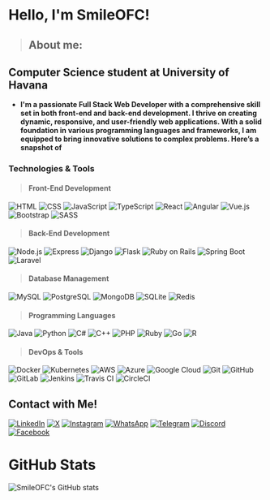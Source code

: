 # **Hello, I'm SmileOFC!** 

>## About me: 

## **Computer Science student at University of Havana** 
- **I'm a passionate Full Stack Web Developer with a comprehensive skill set in both front-end and back-end development. I thrive on creating dynamic, responsive, and user-friendly web applications. With a solid foundation in various programming languages and frameworks, I am equipped to bring innovative solutions to complex problems. Here’s a snapshot of**

### Technologies & Tools

>#### Front-End Development
![HTML](https://img.shields.io/badge/-HTML-E34F26?style=flat&logo=html5&logoColor=white)
![CSS](https://img.shields.io/badge/-CSS-1572B6?style=flat&logo=css3&logoColor=white)
![JavaScript](https://img.shields.io/badge/-JavaScript-F7DF1E?style=flat&logo=javascript&logoColor=black)
![TypeScript](https://img.shields.io/badge/-TypeScript-3178C6?style=flat&logo=typescript&logoColor=white)
![React](https://img.shields.io/badge/-React-61DAFB?style=flat&logo=react&logoColor=black)
![Angular](https://img.shields.io/badge/-Angular-DD0031?style=flat&logo=angular&logoColor=white)
![Vue.js](https://img.shields.io/badge/-Vue.js-4FC08D?style=flat&logo=vue.js&logoColor=white)
![Bootstrap](https://img.shields.io/badge/-Bootstrap-7952B3?style=flat&logo=bootstrap&logoColor=white)
![SASS](https://img.shields.io/badge/-SASS-CC6699?style=flat&logo=sass&logoColor=white)

>#### Back-End Development
![Node.js](https://img.shields.io/badge/-Node.js-339933?style=flat&logo=node.js&logoColor=white)
![Express](https://img.shields.io/badge/-Express-000000?style=flat&logo=express&logoColor=white)
![Django](https://img.shields.io/badge/-Django-092E20?style=flat&logo=django&logoColor=white)
![Flask](https://img.shields.io/badge/-Flask-000000?style=flat&logo=flask&logoColor=white)
![Ruby on Rails](https://img.shields.io/badge/-Ruby%20on%20Rails-CC0000?style=flat&logo=ruby-on-rails&logoColor=white)
![Spring Boot](https://img.shields.io/badge/-Spring%20Boot-6DB33F?style=flat&logo=spring-boot&logoColor=white)
![Laravel](https://img.shields.io/badge/-Laravel-FF2D20?style=flat&logo=laravel&logoColor=white)

>#### Database Management
![MySQL](https://img.shields.io/badge/-MySQL-4479A1?style=flat&logo=mysql&logoColor=white)
![PostgreSQL](https://img.shields.io/badge/-PostgreSQL-336791?style=flat&logo=postgresql&logoColor=white)
![MongoDB](https://img.shields.io/badge/-MongoDB-47A248?style=flat&logo=mongodb&logoColor=white)
![SQLite](https://img.shields.io/badge/-SQLite-003B57?style=flat&logo=sqlite&logoColor=white)
![Redis](https://img.shields.io/badge/-Redis-DC382D?style=flat&logo=redis&logoColor=white)

>#### Programming Languages
![Java](https://img.shields.io/badge/-Java-007396?style=flat&logo=java&logoColor=white)
![Python](https://img.shields.io/badge/-Python-3776AB?style=flat&logo=python&logoColor=white)
![C#](https://img.shields.io/badge/-C%23-239120?style=flat&logo=c-sharp&logoColor=white)
![C++](https://img.shields.io/badge/-C%2B%2B-00599C?style=flat&logo=c%2B%2B&logoColor=white)
![PHP](https://img.shields.io/badge/-PHP-777BB4?style=flat&logo=php&logoColor=white)
![Ruby](https://img.shields.io/badge/-Ruby-CC342D?style=flat&logo=ruby&logoColor=white)
![Go](https://img.shields.io/badge/-Go-00ADD8?style=flat&logo=go&logoColor=white)
![R](https://img.shields.io/badge/-R-276DC3?style=flat&logo=r&logoColor=white)

>#### DevOps & Tools
![Docker](https://img.shields.io/badge/-Docker-2496ED?style=flat&logo=docker&logoColor=white)
![Kubernetes](https://img.shields.io/badge/-Kubernetes-326CE5?style=flat&logo=kubernetes&logoColor=white)
![AWS](https://img.shields.io/badge/-AWS-232F3E?style=flat&logo=amazon-aws&logoColor=white)
![Azure](https://img.shields.io/badge/-Azure-0078D4?style=flat&logo=microsoft-azure&logoColor=white)
![Google Cloud](https://img.shields.io/badge/-Google%20Cloud-4285F4?style=flat&logo=google-cloud&logoColor=white)
![Git](https://img.shields.io/badge/-Git-F05032?style=flat&logo=git&logoColor=white)
![GitHub](https://img.shields.io/badge/-GitHub-181717?style=flat&logo=github&logoColor=white)
![GitLab](https://img.shields.io/badge/-GitLab-FC6D26?style=flat&logo=gitlab&logoColor=white)
![Jenkins](https://img.shields.io/badge/-Jenkins-D24939?style=flat&logo=jenkins&logoColor=white)
![Travis CI](https://img.shields.io/badge/-Travis%20CI-3EAAAF?style=flat&logo=travis-ci&logoColor=white)
![CircleCI](https://img.shields.io/badge/-CircleCI-343434?style=flat&logo=circleci&logoColor=white)

## Contact with Me!

[![LinkedIn](https://img.shields.io/badge/-LinkedIn-0077B5?style=flat&logo=linkedin&logoColor=white)](https://www.linkedin.com/in/YourLinkedInProfile/) 
[![X](https://img.shields.io/badge/-X-000000?style=flat&logo=x&logoColor=white)](https://x.com/YourTwitterHandle) 
[![Instagram](https://img.shields.io/badge/-Instagram-E4405F?style=flat&logo=instagram&logoColor=white)](https://www.instagram.com/YourInstagramHandle) 
[![WhatsApp](https://img.shields.io/badge/-WhatsApp-25D366?style=flat&logo=whatsapp&logoColor=white)](https://wa.me/YourPhoneNumber) 
[![Telegram](https://img.shields.io/badge/-Telegram-2CA5E0?style=flat&logo=telegram&logoColor=white)](https://t.me/YourTelegramHandle) 
[![Discord](https://img.shields.io/badge/-Discord-7289DA?style=flat&logo=discord&logoColor=white)](https://discord.gg/YourDiscordInvite) 
[![Facebook](https://img.shields.io/badge/-Facebook-1877F2?style=flat&logo=facebook&logoColor=white)](https://www.facebook.com/YourFacebookProfile)

# GitHub Stats

![SmileOFC's GitHub stats](https://github-readme-stats.vercel.app/api?username=SmileOFC&show_icons=true&theme=radical)


